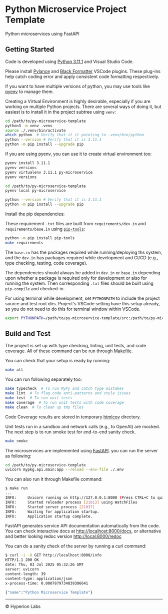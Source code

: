 # Python Microservice Project Template

Python microservices using FastAPI

## Getting Started

Code is developed using [Python 3.11.1](https://www.python.org/downloads/release/python-3111/) and Visual Studio Code.

Please install [Pylance](https://marketplace.visualstudio.com/items?itemName=ms-python.vscode-pylance) and [Black Formatter](https://marketplace.visualstudio.com/items?itemName=ms-python.black-formatter) VSCode plugins. These plug-ins help catch coding error and apply consistent code formatting respectively.

If you want to have multiple versions of python, you may use tools like [pyenv](https://brain2life.hashnode.dev/how-to-install-pyenv-python-version-manager-on-ubuntu-2004) to manage them.

Creating a Virtual Environment is highly desirable, especially if you are working on multiple Python projects. There are several ways of doing it, but easiest is to install it in the project subtree using `venv`:

```sh
cd /path/to/py-microservice-template
python3 -m venv .venv
source ./.venv/bin/activate
which python  # Verify that it it pointing to .venv/bin/python
python --version # Verify that it is 3.11.1
python -m pip install --upgrade pip
```

If you are using pyenv, you can use it to create virtual environment too:

```sh
pyenv install 3.11.1
pyenv versions
pyenv virtualenv 3.11.1 py-microservice
pyenv versions

cd /path/to/py-microservice-template
pyenv local py-microservice

python --version # Verify that it is 3.11.1
python -m pip install --upgrade pip
```

Install the pip dependencies:

These requirement `.txt` files are built from `requirements/dev.in` and `requirements/base.in` using [`pip-tools`](https://pypi.org/project/pip-tools/):

```sh
python -m pip install pip-tools
make requirements
```

The `base.in` has the packages required while running/deploying ths system, and the `dev.in` has packages required while development and CI/CD (e.g., type checking, testing, code coverage).

The dependencies should always be added in `dev.in` or `base.in` depending upon whether a package is required only for development or also for running the system. Then corresponding `.txt` files should be built using `pip-compile` and checked-in.

For using terminal while development, set `PYTHONPATH` to include the project source and test root dirs.
Project's VSCode setting have this setup already, so you do not need to do this for terminal window within VSCode.

```sh
export PYTHONPATH=/path/to/py-microservice-template/src:/path/to/py-microservice-template/tests
```

## Build and Test

The project is set up with type checking, linting, unit tests, and code coverage. All of these command can be run through [Makefile](Makefile).

You can check that your setup is ready by running:

```sh
make all
```

You can run following separately too:

```sh
make typecheck  # To run MyPy and catch type mistakes
make lint  # To flag code anti-patterns and style issues
make test  # To run unit tests
make coverage  # To run unit tests with code coverage
make clean  # To clean up tmp files
```

Code Coverage results are stored in temporary [htmlcov](./htmlcov/index.html) directory.

Unit tests run in a sandbox and network calls (e.g., to OpenAI) are mocked. The next step is to run smoke test for end-to-end sanity check.

```sh
make smoke
```

The microservices are implemented using [FastAPI](https://fastapi.tiangolo.com/). you can run the server as following:

```sh
cd /path/to/py-microservice-template
uvicorn mypkg.api.main:app --reload --env-file ./.env
```

You can also run it through Makefile command:

```sh
$ make run
...
INFO:     Uvicorn running on http://127.0.0.1:8000 (Press CTRL+C to quit)
INFO:     Started reloader process [21013] using WatchFiles
INFO:     Started server process [21037]
INFO:     Waiting for application startup.
INFO:     Application startup complete.
```

FastAPI generates service API documentation automatically from the code. You can check interactive docs at [http://localhost:8000/docs](http://127.0.0.1:8000/docs), or alternative and better looking redoc version [http://local:8000/redoc](http://127.0.0.1:8000/redoc)

You can do a sanity check of the server by running a curl command:

```sh
$ curl -i -X GET http://localhost:8000/info
HTTP/1.1 200 OK
date: Thu, 03 Jul 2025 05:32:26 GMT
server: uvicorn
content-length: 39
content-type: application/json
x-process-time: 0.0007879734039306641

{"name":"Python Microservice Template"}
```

---

&copy; Hyperion Labs
